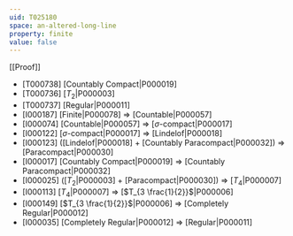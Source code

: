 ```yaml
---
uid: T025180
space: an-altered-long-line
property: finite
value: false
---
```

[[Proof]]

* [T000738] [Countably Compact|P000019]
* [T000736] [$T_2$|P000003]
* [T000737] [Regular|P000011]
* [I000187] [Finite|P000078] => [Countable|P000057]
* [I000074] [Countable|P000057] => [$\sigma$-compact|P000017]
* [I000122] [$\sigma$-compact|P000017] => [Lindelof|P000018]
* [I000123] ([Lindelof|P000018] + [Countably Paracompact|P000032]) => [Paracompact|P000030]
* [I000017] [Countably Compact|P000019] => [Countably Paracompact|P000032]
* [I000025] ([$T_2$|P000003] + [Paracompact|P000030]) => [$T_4$|P000007]
* [I000113] [$T_4$|P000007] => [$T_{3 \frac{1}{2}}$|P000006]
* [I000149] [$T_{3 \frac{1}{2}}$|P000006] => [Completely Regular|P000012]
* [I000035] [Completely Regular|P000012] => [Regular|P000011]

